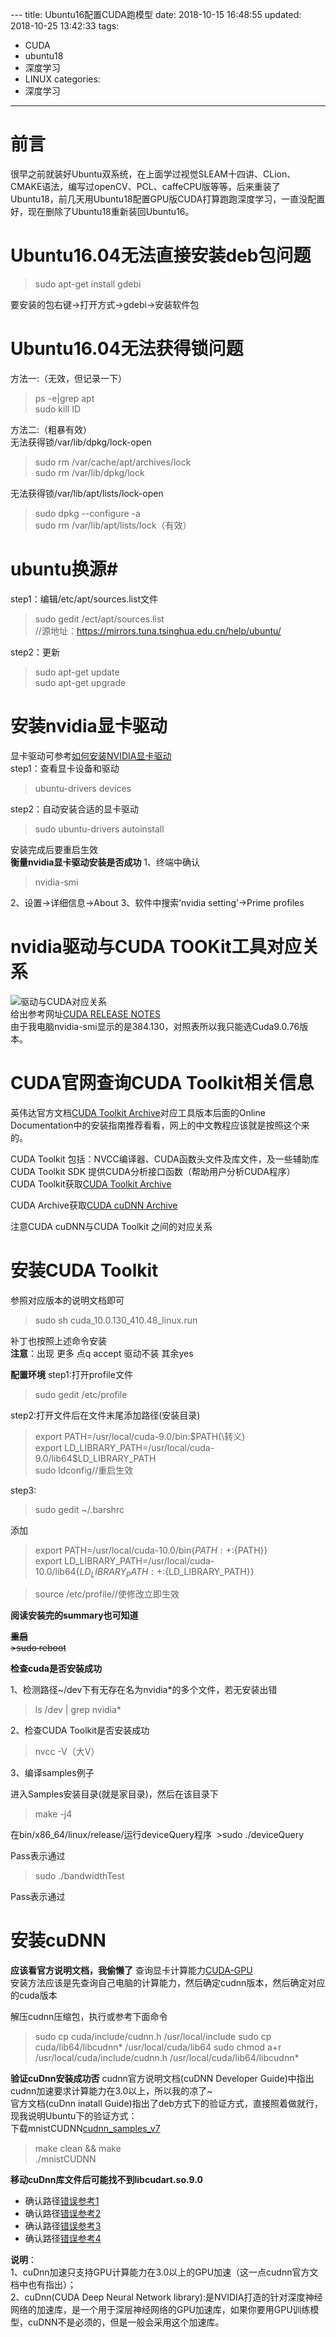 ﻿﻿---
title: Ubuntu16配置CUDA跑模型
date: 2018-10-15 16:48:55
updated: 2018-10-25 13:42:33
tags:
- CUDA
- ubuntu18
- 深度学习
- LINUX
categories:
- 深度学习
---

# 前言
很早之前就装好Ubuntu双系统，在上面学过视觉SLEAM十四讲、CLion、CMAKE语法，编写过openCV、PCL、caffeCPU版等等，后来重装了Ubuntu18，前几天用Ubuntu18配置GPU版CUDA打算跑跑深度学习，一直没配置好，现在删除了Ubuntu18重新装回Ubuntu16。  
# Ubuntu16.04无法直接安装deb包问题  
>sudo apt-get install gdebi

要安装的包右键->打开方式->gdebi->安装软件包  
# Ubuntu16.04无法获得锁问题
方法一:（无效，但记录一下）
>ps -e|grep apt  
sudo kill ID  

方法二:（粗暴有效）  
无法获得锁/var/lib/dpkg/lock-open  
>sudo rm /var/cache/apt/archives/lock  
>sudo rm /var/lib/dpkg/lock  

无法获得锁/var/lib/apt/lists/lock-open  
>sudo dpkg --configure -a  
sudo rm /var/lib/apt/lists/lock（有效）   

# ubuntu换源#
step1：编辑/etc/apt/sources.list文件  
>sudo gedit /ect/apt/sources.list  
//源地址：https://mirrors.tuna.tsinghua.edu.cn/help/ubuntu/  

step2：更新
>sudo apt-get update  
>sudo apt-get upgrade  

# 安装nvidia显卡驱动
显卡驱动可参考[如何安装NVIDIA显卡驱动](https://linuxconfig.org/how-to-inatall-the-nvidia-drivers-on-ubuntu-18-04-bionic-beaver-linux#h8-manual-install-using-the-official-nvidia-com-driver)  
step1：查看显卡设备和驱动
>ubuntu-drivers devices

step2：自动安装合适的显卡驱动
>sudo ubuntu-drivers autoinstall  

安装完成后要重启生效  
**衡量nvidia显卡驱动安装是否成功**
1、终端中确认
>nvidia-smi

2、设置->详细信息->About
3、软件中搜索‘nvidia setting’->Prime profiles

# nvidia驱动与CUDA TOOKit工具对应关系  
![驱动与CUDA对应关系](驱动版本与CUDA工具对应关系.png)  
给出参考网址[CUDA RELEASE NOTES](https://docs.nvidia.com/cuda/cuda-toolkit-release-notes/index.html)  
由于我电脑nvidia-smi显示的是384.130，对照表所以我只能选Cuda9.0.76版本。  
# CUDA官网查询CUDA Toolkit相关信息
英伟达官方文档[CUDA Toolkit Archive](https://developer.nvidia.com/cuda-toolkit-archive)对应工具版本后面的Online Documentation中的安装指南推荐看看，网上的中文教程应该就是按照这个来的。

CUDA Toolkit 包括：NVCC编译器、CUDA函数头文件及库文件，及一些辅助库  
CUDA Toolkit SDK 提供CUDA分析接口函数（帮助用户分析CUDA程序）  
CUDA Toolkit获取[CUDA Toolkit Archive](https://developer.nvidia.com/cuda-toolkit-archive)

CUDA Archive获取[CUDA cuDNN Archive](https://developer.nvidia.com/rdp/cudnn-archive)

注意CUDA cuDNN与CUDA Toolkit 之间的对应关系

# 安装CUDA Toolkit
参照对应版本的说明文档即可
>sudo sh cuda_10.0.130_410.48_linux.run

补丁也按照上述命令安装  
**注意**：出现 更多  点q  accept  驱动不装 其余yes

**配置环境**
step1:打开profile文件  
>sudo gedit  /etc/profile  

step2:打开文件后在文件末尾添加路径(安装目录)  
>export PATH=/usr/local/cuda-9.0/bin:\$PATH(\转义)    
>export  LD_LIBRARY_PATH=/usr/local/cuda-9.0/lib64$LD_LIBRARY_PATH  
>sudo ldconfig//重启生效

step3:
>sudo gedit ~/.barshrc

添加  
>export PATH=/usr/local/cuda-10.0/bin$\{PATH:+:${PATH}}  
export LD_LIBRARY_PATH=/usr/local/cuda-10.0/lib64$\{LD_LIBRARY_PATH:+:${LD_LIBRARY_PATH}}  

>source /etc/profile//使修改立即生效

**阅读安装完的summary也可知道**

~~**重启**~~  
~~>sudo reboot~~  

**检查cuda是否安装成功**

1、检测路径~/dev下有无存在名为nvidia*的多个文件，若无安装出错
>ls /dev | grep nvidia*

2、检查CUDA Toolkit是否安装成功
>nvcc -V（大V）

3、编译samples例子

进入Samples安装目录(就是家目录)，然后在该目录下
>make -j4

在bin/x86_64/linux/release/运行deviceQuery程序
 >sudo ./deviceQuery

Pass表示通过
>sudo ./bandwidthTest

Pass表示通过 

# 安装cuDNN  
**应该看官方说明文档，我偷懒了**
查询显卡计算能力[CUDA-GPU](https://deverloper.nvidia.com/cuda-gpus)  
安装方法应该是先查询自己电脑的计算能力，然后确定cudnn版本，然后确定对应的cuda版本  

解压cudnn压缩包，执行或参考下面命令
>sudo cp cuda/include/cudnn.h  /usr/local/include
>sudo cp cuda/lib64/libcudnn* /usr/local/cuda/lib64
>sudo chmod a+r /usr/local/cuda/include/cudnn.h /usr/local/cuda/lib64/libcudnn*

**验证cuDnn安装成功否**
cudnn官方说明文档(cuDNN Developer Guide)中指出cudnn加速要求计算能力在3.0以上，所以我的凉了~  
官方文档(cuDnn inatall Guide)指出了deb方式下的验证方式，直接照着做就行，现我说明Ubuntu下的验证方式：  
下载mnistCUDNN[cudnn_samples_v7](https://github.com/weixi234/cudnn_samples_v7)  
>make clean && make  
./mnistCUDNN  

**移动cuDnn库文件后可能找不到libcudart.so.9.0**  
- 确认路径[错误参考1](https://blog.csdn.net/u010454261/article/details/71268325)  
- 确认路径[错误参考2](https://github.com/BVLC/caffe/issues/4944)     
- 确认路径[错误参考3](https://github.com/KlausT/ccminer/issues/149)  
- 确认路径[错误参考4](www.cs.virginia.edu/~mwb7w/cuda_support/libcudart.html)

**说明**：  
1、cuDnn加速只支持GPU计算能力在3.0以上的GPU加速（这一点cudnn官方文档中也有指出）；  
2、cuDnn(CUDA Deep Neural Network library):是NVIDIA打造的针对深度神经网络的加速库，是一个用于深层神经网络的GPU加速库，如果你要用GPU训练模型，cuDNN不是必须的，但是一般会采用这个加速库。













